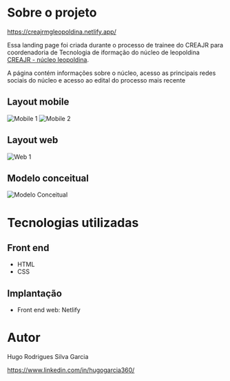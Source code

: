 # Sobre o projeto

https://creajrmgleopoldina.netlify.app/

Essa landing page foi criada durante o processo de trainee do CREAJR para coordenadoria de Tecnologia de iformação do núcleo de leopoldina [CREAJR - núcleo leopoldina](https://www.linkedin.com/company/crea-jr-mg-n%C3%BAcleo-leopoldina/).

A página contém informações sobre o núcleo, acesso as principais redes sociais do núcleo e acesso ao edital do processo mais recente

## Layout mobile
![Mobile 1](https://github.com/hugogacia360/trainee-creaJrMg-Leopoldina/tree/main/repo/mobile1.png) ![Mobile 2](https://github.com/hugogacia360/trainee-creaJrMg-Leopoldina/tree/main/repo/mobile2.png)

## Layout web
![Web 1](https://github.com/hugogacia360/trainee-creaJrMg-Leopoldina/tree/main/repo/web1.jpeg)


## Modelo conceitual
![Modelo Conceitual](https://github.com/hugogacia360/trainee-creaJrMg-Leopoldina/tree/main/repo/conceito.webp)

# Tecnologias utilizadas
## Front end
- HTML
- CSS
## Implantação
- Front end web: Netlify

# Autor

Hugo Rodrigues Silva Garcia

https://www.linkedin.com/in/hugogarcia360/

